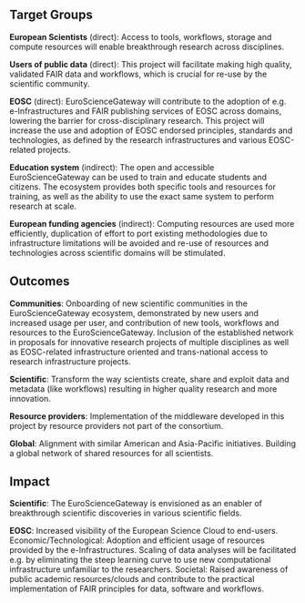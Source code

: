 ## Target Groups

**European Scientists** (direct): Access to tools, workflows, storage and compute resources will enable breakthrough research across disciplines.

**Users of public data** (direct): This project will facilitate making high quality, validated FAIR data and workflows, which is crucial for re-use by the scientific community.

**EOSC** (direct): EuroScienceGateway will contribute to the adoption of e.g. e-Infrastructures and FAIR publishing services of EOSC across domains, lowering the barrier for cross-disciplinary research. This project will increase the use and adoption of EOSC endorsed principles, standards and technologies, as defined by the research infrastructures and various EOSC-related projects.

**Education system** (indirect): The open and accessible EuroScienceGateway can be used to train and educate students and citizens. The ecosystem provides both specific tools and resources for training, as well as the ability to use the exact same system to perform research at scale.

**European funding agencies** (indirect): Computing resources are used more efficiently, duplication of effort to port existing methodologies due to infrastructure limitations will be avoided and re-use of resources and technologies across scientific domains will be stimulated.

## Outcomes

**Communities**: Onboarding of new scientific communities in the EuroScienceGateway ecosystem, demonstrated by new users and increased usage per user, and contribution of new tools, workflows and resources to the EuroScienceGateway. Inclusion of the established network in proposals for innovative research projects of multiple disciplines as well as EOSC-related infrastructure oriented and trans-national access to research infrastructure projects.

**Scientific**: Transform the way scientists create, share and exploit data and metadata (like workflows) resulting in higher quality research and more innovation.

**Resource providers**: Implementation of the middleware developed in this project by resource providers not part of the consortium.

**Global**: Alignment with similar American and Asia-Pacific initiatives. Building a global network of shared resources for all scientists.

## Impact

**Scientific**: The EuroScienceGateway is envisioned as an enabler of breakthrough scientific discoveries in various scientific fields.

**EOSC**: Increased visibility of the European Science Cloud to end-users. Economic/Technological: Adoption and efficient usage of resources provided by the e-Infrastructures. Scaling of data analyses will be facilitated e.g. by eliminating the steep learning curve to use new computational infrastructure unfamiliar to the researchers. Societal: Raised awareness of public academic resources/clouds and contribute to the practical implementation of FAIR principles for data, software and workflows.
